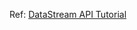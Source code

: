 Ref: [DataStream API Tutorial](https://nightlies.apache.org/flink/flink-docs-master/docs/dev/python/datastream_tutorial/)


